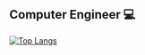 ## Computer Engineer :computer:
[![Top Langs](https://github-readme-stats.vercel.app/api/top-langs/?username=osmansirakaya&layout=compact&theme=radical)](https://github.com/osmansirakaya/github-readme-stats)
